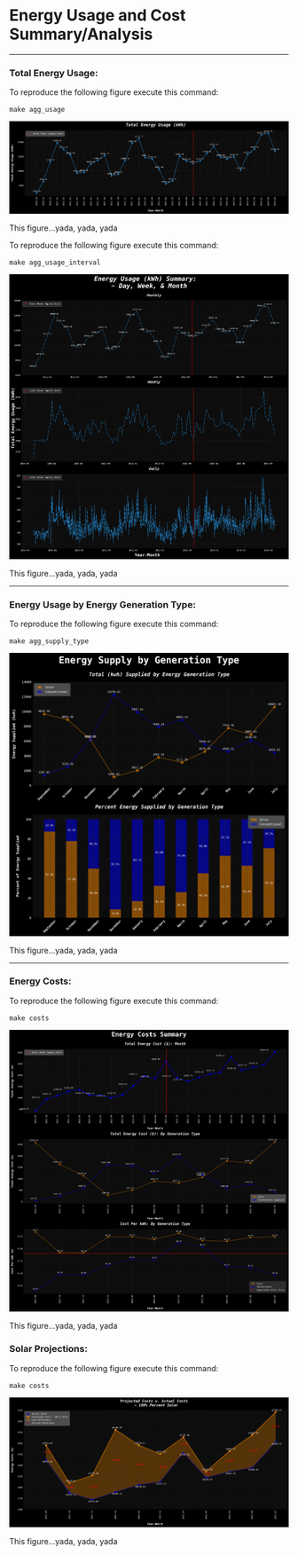 # Energy Usage and Cost Summary/Analysis
___

### Total Energy Usage:
To reproduce the following figure execute this command:
```
make agg_usage
```

![Alt Text](/fig/analysis/nf/aggregated_usage_fig.png)


This figure...yada, yada, yada

To reproduce the following figure execute this command:
```
make agg_usage_interval
```

![Alt Text](/fig/analysis/nf/usage_by_time_interval.png)

This figure...yada, yada, yada

___

### Energy Usage by Energy Generation Type:

To reproduce the following figure execute this command:
```
make agg_supply_type
```

![Alt Text](/fig/analysis/nf/supplier_fig.png)

This figure...yada, yada, yada

___

### Energy Costs:

To reproduce the following figure execute this command:
```
make costs
```

![Alt Text](/fig/analysis/nf/aggregated_costs_fig.png)

This figure...yada, yada, yada

### Solar Projections:

To reproduce the following figure execute this command:
```
make costs
```

![Alt Text](/fig/analysis/nf/projections_fig.png)

This figure...yada, yada, yada
